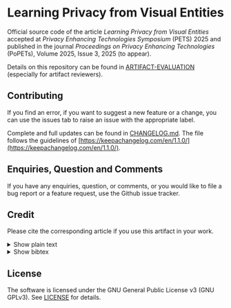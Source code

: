 # Learning Privacy from Visual Entities

Official source code of the article *Learning Privacy from Visual Entities* accepted at *Privacy Enhancing Technologies Symposium* (PETS) 2025 and published in the journal *Proceedings on Privacy Enhancing Technologies* (PoPETs), Volume 2025, Issue 3, 2025 (to appear). 

Details on this repository can be found in [ARTIFACT-EVALUATION](ARTIFACT-EVALUATION.md) (especially for artifact reviewers).

## Contributing <a name="contributing"></a>

If you find an error, if you want to suggest a new feature or a change, you can use the issues tab to raise an issue with the appropriate label. 

Complete and full updates can be found in [CHANGELOG.md](CHANGELOG.md). The file follows the guidelines of [https://keepachangelog.com/en/1.1.0/](https://keepachangelog.com/en/1.1.0/).

## Enquiries, Question and Comments <a name="enquiries-question-and-comments"></a>

If you have any enquiries, question, or comments, or you would like to file a bug report or a feature request, use the Github issue tracker.

## Credit

Please cite the corresponding article if you use this artifact in your work.

<details>
<summary> Show plain text </summary>

```
A. Xompero, A. Cavallaro, Learning Privacy from Visual Entities, Proceedings on Privacy Enhancing Technologies (PoPETs), vol. 2025, n. 3, pp. 1-21, March 2025.
```
</details>

<details>
<summary> Show bibtex </summary>

```
@Article{Xompero2025PoPETs,
                 title = {Learning Privacy from Visual Entities},
                 author = {Xompero, A. and Cavallaro, A.},
                 journal = {Proceedings on Privacy Enhancing Technologies},
                 volume = {2025},
                 number = {3},
                 pages={1--21},
                 month = {Mar},
                 year = {2025},
               }
```
</details>

## License

The software is licensed under the GNU General Public License v3 (GNU GPLv3). See [LICENSE](LICENSE.md) for details.